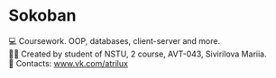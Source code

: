 # Sokoban
💻 Coursework. OOP, databases, client-server and more.<br />
👩‍🎓 Created by student of NSTU, 2 course, AVT-043, Sivirilova Mariia.<br />
📡 Contacts: www.vk.com/atrilux
